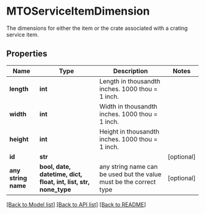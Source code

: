 # MTOServiceItemDimension

The dimensions for either the item or the crate associated with a crating service item.

## Properties
Name | Type | Description | Notes
------------ | ------------- | ------------- | -------------
**length** | **int** | Length in thousandth inches. 1000 thou &#x3D; 1 inch. | 
**width** | **int** | Width in thousandth inches. 1000 thou &#x3D; 1 inch. | 
**height** | **int** | Height in thousandth inches. 1000 thou &#x3D; 1 inch. | 
**id** | **str** |  | [optional] 
**any string name** | **bool, date, datetime, dict, float, int, list, str, none_type** | any string name can be used but the value must be the correct type | [optional]

[[Back to Model list]](../README.md#documentation-for-models) [[Back to API list]](../README.md#documentation-for-api-endpoints) [[Back to README]](../README.md)



